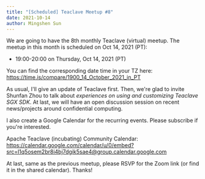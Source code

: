 ```yaml
---
title: "[Scheduled] Teaclave Meetup #8"
date: 2021-10-14
author: Mingshen Sun
---
```


We are going to have the 8th monthly Teaclave (virtual) meetup. The
meetup in this month is scheduled on Oct 14, 2021 (PT):

- 19:00-20:00 on Thursday, Oct 14, 2021 (PT)

You can find the corresponding date time in your TZ here:
<https://time.is/compare/1900_14_October_2021_in_PT>

As usual, I'll give an update of Teaclave first. Then, we're glad to invite
Shunfan Zhou to talk about *experiences on using and customizing Teaclave SGX
SDK*. At last, we will have an open discussion session on recent news/projects
around confidential computing.

I also create a Google Calendar for the recurring events. Please
subscribe if you're interested.

Apache Teaclave (incubating) Community Calendar:
<https://calendar.google.com/calendar/u/0/embed?src=l1q5osem2br8i4bj7dgik5sae4@group.calendar.google.com>

At last, same as the previous meetup, please RSVP for the Zoom link (or find it
in the shared calendar). Thanks!
